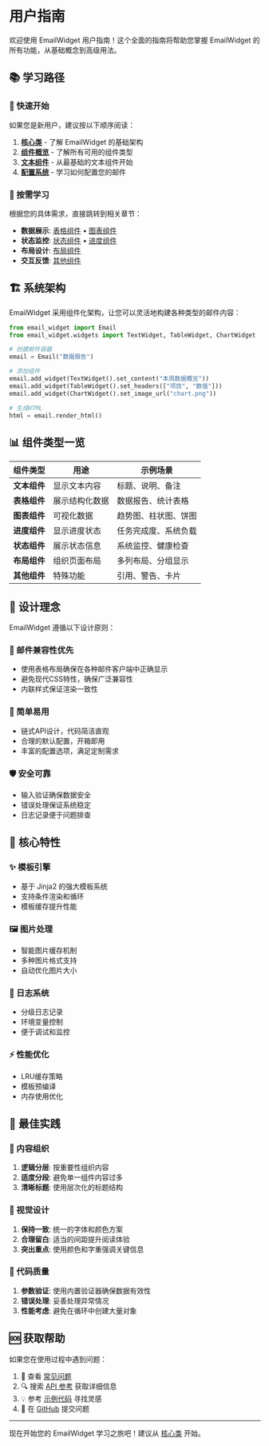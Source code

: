 # 用户指南

欢迎使用 EmailWidget 用户指南！这个全面的指南将帮助您掌握 EmailWidget 的所有功能，从基础概念到高级用法。

## 📚 学习路径

### 🚀 快速开始
如果您是新用户，建议按以下顺序阅读：

1. **[核心类](core-classes.md)** - 了解 EmailWidget 的基础架构
2. **[组件概览](widget-overview.md)** - 了解所有可用的组件类型
3. **[文本组件](text-widget.md)** - 从最基础的文本组件开始
4. **[配置系统](configuration.md)** - 学习如何配置您的邮件

### 🎯 按需学习
根据您的具体需求，直接跳转到相关章节：

- **数据展示**: [表格组件](table-widget.md) • [图表组件](chart-widget.md)
- **状态监控**: [状态组件](status-widgets.md) • [进度组件](progress-widgets.md)
- **布局设计**: [布局组件](layout-widgets.md)
- **交互反馈**: [其他组件](other-widgets.md)

## 🏗️ 系统架构

EmailWidget 采用组件化架构，让您可以灵活地构建各种类型的邮件内容：

```python
from email_widget import Email
from email_widget.widgets import TextWidget, TableWidget, ChartWidget

# 创建邮件容器
email = Email("数据报告")

# 添加组件
email.add_widget(TextWidget().set_content("本周数据概览"))
email.add_widget(TableWidget().set_headers(["项目", "数值"]))
email.add_widget(ChartWidget().set_image_url("chart.png"))

# 生成HTML
html = email.render_html()
```

## 📊 组件类型一览

| 组件类型 | 用途 | 示例场景 |
|---------|------|----------|
| **文本组件** | 显示文本内容 | 标题、说明、备注 |
| **表格组件** | 展示结构化数据 | 数据报告、统计表格 |
| **图表组件** | 可视化数据 | 趋势图、柱状图、饼图 |
| **进度组件** | 显示进度状态 | 任务完成度、系统负载 |
| **状态组件** | 展示状态信息 | 系统监控、健康检查 |
| **布局组件** | 组织页面布局 | 多列布局、分组显示 |
| **其他组件** | 特殊功能 | 引用、警告、卡片 |

## 🎨 设计理念

EmailWidget 遵循以下设计原则：

### 📱 邮件兼容性优先
- 使用表格布局确保在各种邮件客户端中正确显示
- 避免现代CSS特性，确保广泛兼容性
- 内联样式保证渲染一致性

### 🔧 简单易用
- 链式API设计，代码简洁直观
- 合理的默认配置，开箱即用
- 丰富的配置选项，满足定制需求

### 🛡️ 安全可靠
- 输入验证确保数据安全
- 错误处理保证系统稳定
- 日志记录便于问题排查

## 🔧 核心特性

### ✨ 模板引擎
- 基于 Jinja2 的强大模板系统
- 支持条件渲染和循环
- 模板缓存提升性能

### 🖼️ 图片处理
- 智能图片缓存机制
- 多种图片格式支持
- 自动优化图片大小

### 📝 日志系统
- 分级日志记录
- 环境变量控制
- 便于调试和监控

### ⚡ 性能优化
- LRU缓存策略
- 模板预编译
- 内存使用优化

## 🎯 最佳实践

### 📝 内容组织
1. **逻辑分层**: 按重要性组织内容
2. **适度分段**: 避免单一组件内容过多
3. **清晰标题**: 使用层次化的标题结构

### 🎨 视觉设计
1. **保持一致**: 统一的字体和颜色方案
2. **合理留白**: 适当的间距提升阅读体验
3. **突出重点**: 使用颜色和字重强调关键信息

### 🔧 代码质量
1. **参数验证**: 使用内置验证器确保数据有效性
2. **错误处理**: 妥善处理异常情况
3. **性能考虑**: 避免在循环中创建大量对象

## 🆘 获取帮助

如果您在使用过程中遇到问题：

1. 📖 查看 [常见问题](../getting-started/faq.md)
2. 🔍 搜索 [API 参考](../api/index.md) 获取详细信息
3. 💡 参考 [示例代码](../examples/index.md) 寻找灵感
4. 🐛 在 [GitHub](https://github.com/271374667/EmailWidget) 提交问题

---

现在开始您的 EmailWidget 学习之旅吧！建议从 [核心类](core-classes.md) 开始。 